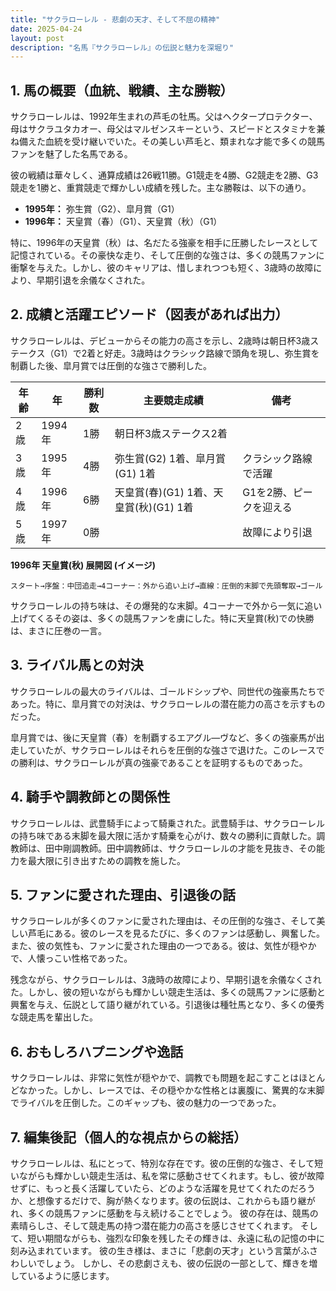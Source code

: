 ```yaml
---
title: "サクラローレル - 悲劇の天才、そして不屈の精神"
date: 2025-04-24
layout: post
description: "名馬『サクラローレル』の伝説と魅力を深堀り"
---
```


## 1. 馬の概要（血統、戦績、主な勝鞍）

サクラローレルは、1992年生まれの芦毛の牡馬。父はヘクタープロテクター、母はサクラユタカオー、母父はマルゼンスキーという、スピードとスタミナを兼ね備えた血統を受け継いでいた。その美しい芦毛と、類まれな才能で多くの競馬ファンを魅了した名馬である。

彼の戦績は華々しく、通算成績は26戦11勝。G1競走を4勝、G2競走を2勝、G3競走を1勝と、重賞競走で輝かしい成績を残した。主な勝鞍は、以下の通り。

* **1995年：** 弥生賞（G2）、皐月賞（G1）
* **1996年：** 天皇賞（春）（G1）、天皇賞（秋）（G1）


特に、1996年の天皇賞（秋）は、名だたる強豪を相手に圧勝したレースとして記憶されている。その豪快な走り、そして圧倒的な強さは、多くの競馬ファンに衝撃を与えた。しかし、彼のキャリアは、惜しまれつつも短く、3歳時の故障により、早期引退を余儀なくされた。


## 2. 成績と活躍エピソード（図表があれば出力）

サクラローレルは、デビューからその能力の高さを示し、2歳時は朝日杯3歳ステークス（G1）で2着と好走。3歳時はクラシック路線で頭角を現し、弥生賞を制覇した後、皐月賞では圧倒的な強さで勝利した。

| 年齢 | 年 | 勝利数 | 主要競走成績 | 備考 |
|---|---|---|---|---|
| 2歳 | 1994年 | 1勝 | 朝日杯3歳ステークス2着 |  |
| 3歳 | 1995年 | 4勝 | 弥生賞(G2) 1着、皐月賞(G1) 1着 | クラシック路線で活躍 |
| 4歳 | 1996年 | 6勝 | 天皇賞(春)(G1) 1着、天皇賞(秋)(G1) 1着 | G1を2勝、ピークを迎える |
| 5歳 | 1997年 | 0勝 |  |  故障により引退 |


**1996年 天皇賞(秋) 展開図 (イメージ)**

```
スタート→序盤：中団追走→4コーナー：外から追い上げ→直線：圧倒的末脚で先頭奪取→ゴール
```

サクラローレルの持ち味は、その爆発的な末脚。4コーナーで外から一気に追い上げてくるその姿は、多くの競馬ファンを虜にした。特に天皇賞(秋)での快勝は、まさに圧巻の一言。


## 3. ライバル馬との対決

サクラローレルの最大のライバルは、ゴールドシップや、同世代の強豪馬たちであった。特に、皐月賞での対決は、サクラローレルの潜在能力の高さを示すものだった。

皐月賞では、後に天皇賞（春）を制覇するエアグル―ヴなど、多くの強豪馬が出走していたが、サクラローレルはそれらを圧倒的な強さで退けた。このレースでの勝利は、サクラローレルが真の強豪であることを証明するものであった。


## 4. 騎手や調教師との関係性

サクラローレルは、武豊騎手によって騎乗された。武豊騎手は、サクラローレルの持ち味である末脚を最大限に活かす騎乗を心がけ、数々の勝利に貢献した。調教師は、田中剛調教師。田中調教師は、サクラローレルの才能を見抜き、その能力を最大限に引き出すための調教を施した。


## 5. ファンに愛された理由、引退後の話

サクラローレルが多くのファンに愛された理由は、その圧倒的な強さ、そして美しい芦毛にある。彼のレースを見るたびに、多くのファンは感動し、興奮した。また、彼の気性も、ファンに愛された理由の一つである。彼は、気性が穏やかで、人懐っこい性格であった。

残念ながら、サクラローレルは、3歳時の故障により、早期引退を余儀なくされた。しかし、彼の短いながらも輝かしい競走生活は、多くの競馬ファンに感動と興奮を与え、伝説として語り継がれている。引退後は種牡馬となり、多くの優秀な競走馬を輩出した。


## 6. おもしろハプニングや逸話

サクラローレルは、非常に気性が穏やかで、調教でも問題を起こすことはほとんどなかった。しかし、レースでは、その穏やかな性格とは裏腹に、驚異的な末脚でライバルを圧倒した。このギャップも、彼の魅力の一つであった。


## 7. 編集後記（個人的な視点からの総括）

サクラローレルは、私にとって、特別な存在です。彼の圧倒的な強さ、そして短いながらも輝かしい競走生活は、私を常に感動させてくれます。もし、彼が故障せずに、もっと長く活躍していたら、どのような活躍を見せてくれたのだろうか、と想像するだけで、胸が熱くなります。彼の伝説は、これからも語り継がれ、多くの競馬ファンに感動を与え続けることでしょう。  彼の存在は、競馬の素晴らしさ、そして競走馬の持つ潜在能力の高さを感じさせてくれます。  そして、短い期間ながらも、強烈な印象を残したその輝きは、永遠に私の記憶の中に刻み込まれています。  彼の生き様は、まさに「悲劇の天才」という言葉がふさわしいでしょう。  しかし、その悲劇さえも、彼の伝説の一部として、輝きを増しているように感じます。
